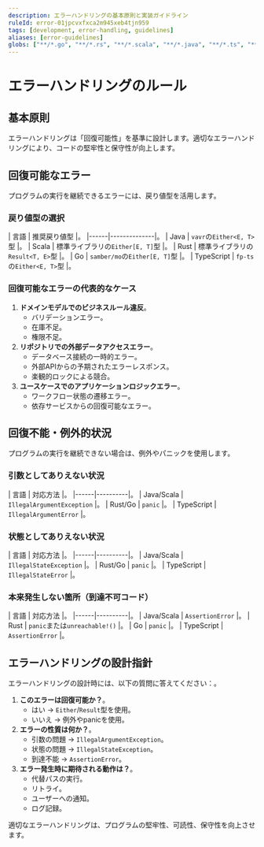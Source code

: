 ```yaml
---
description: エラーハンドリングの基本原則と実装ガイドライン
ruleId: error-01jpcvxfxca2m945xeb4tjn959
tags: [development, error-handling, guidelines]
aliases: [error-guidelines]
globs: ["**/*.go", "**/*.rs", "**/*.scala", "**/*.java", "**/*.ts", "**/*.js"]
---
```



# エラーハンドリングのルール

## 基本原則

エラーハンドリングは「回復可能性」を基準に設計します。適切なエラーハンドリングにより、コードの堅牢性と保守性が向上します。

## 回復可能なエラー

プログラムの実行を継続できるエラーには、戻り値型を活用します。

### 戻り値型の選択

| 言語 | 推奨戻り値型 |。
|------|--------------|。
| Java | `vavr`の`Either<E, T>`型 |。
| Scala | 標準ライブラリの`Either[E, T]`型 |。
| Rust | 標準ライブラリの`Result<T, E>`型 |。
| Go | `samber/mo`の`Either[E, T]`型 |。
| TypeScript | `fp-ts`の`Either<E, T>`型 |。

### 回復可能なエラーの代表的なケース

1. **ドメインモデルでのビジネスルール違反**。
   - バリデーションエラー。
   - 在庫不足。
   - 権限不足。
1. **リポジトリでの外部データアクセスエラー**。
   - データベース接続の一時的エラー。
   - 外部APIからの予期されたエラーレスポンス。
   - 楽観的ロックによる競合。
1. **ユースケースでのアプリケーションロジックエラー**。
   - ワークフロー状態の遷移エラー。
   - 依存サービスからの回復可能なエラー。

## 回復不能・例外的状況

プログラムの実行を継続できない場合は、例外やパニックを使用します。

### 引数としてありえない状況

| 言語 | 対応方法 |。
|------|----------|。
| Java/Scala | `IllegalArgumentException` |。
| Rust/Go | `panic` |。
| TypeScript | `IllegalArgumentError` |。

### 状態としてありえない状況

| 言語 | 対応方法 |。
|------|----------|。
| Java/Scala | `IllegalStateException` |。
| Rust/Go | `panic` |。
| TypeScript | `IllegalStateError` |。

### 本来発生しない箇所（到達不可コード）

| 言語 | 対応方法 |。
|------|----------|。
| Java/Scala | `AssertionError` |。
| Rust | `panic`または`unreachable!()` |。
| Go | `panic` |。
| TypeScript | `AssertionError` |。

## エラーハンドリングの設計指針

エラーハンドリングの設計時には、以下の質問に答えてください：。

1. **このエラーは回復可能か？**。
   - はい → `Either`/`Result`型を使用。
   - いいえ → 例外やpanicを使用。
1. **エラーの性質は何か？**。
   - 引数の問題 → `IllegalArgumentException`。
   - 状態の問題 → `IllegalStateException`。
   - 到達不能 → `AssertionError`。
1. **エラー発生時に期待される動作は？**。
   - 代替パスの実行。
   - リトライ。
   - ユーザーへの通知。
   - ログ記録。

適切なエラーハンドリングは、プログラムの堅牢性、可読性、保守性を向上させます。